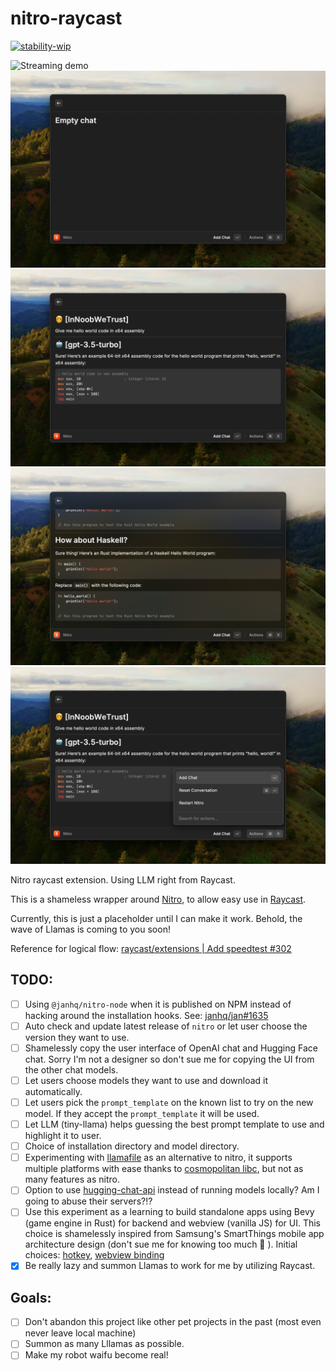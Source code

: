 # nitro-raycast

[![stability-wip](https://img.shields.io/badge/stability-wip-lightgrey.svg)](https://github.com/mkenney/software-guides/blob/master/STABILITY-BADGES.md#work-in-progress)

![Streaming demo](docs/static/img/streaming-demo.gif)
![Screenshot 1](docs/static/img/01-nitro-raycast-empty-chat.png)
![Screenshot 2](docs/static/img/02-nitro-raycast-agents.png)
![Screenshot 3](docs/static/img/03-nitro-raycast-chat.png)
![Screenshot 4](docs/static/img/04-nitro-raycast-action-panel.png)

Nitro raycast extension. Using LLM right from Raycast.

This is a shameless wrapper around [Nitro](https://github.com/janhq/nitro), to allow easy use in [Raycast](https://www.raycast.com/).

Currently, this is just a placeholder until I can make it work. Behold, the wave of Llamas is coming to you soon!

Reference for logical flow: [raycast/extensions | Add speedtest #302](https://github.com/raycast/extensions/pull/302)

## TODO:

- [ ] Using `@janhq/nitro-node` when it is published on NPM instead of hacking around the installation hooks. See: [janhq/jan#1635](https://github.com/janhq/jan/issues/1635)
- [ ] Auto check and update latest release of `nitro` or let user choose the version they want to use.
- [ ] Shamelessly copy the user interface of OpenAI chat and Hugging Face chat. Sorry I'm not a designer so don't sue me for copying the UI from the other chat models.
- [ ] Let users choose models they want to use and download it automatically.
- [ ] Let users pick the `prompt_template` on the known list to try on the new model. If they accept the `prompt_template` it will be used.
- [ ] Let LLM (tiny-llama) helps guessing the best prompt template to use and highlight it to user.
- [ ] Choice of installation directory and model directory.
- [ ] Experimenting with [llamafile](https://github.com/Mozilla-Ocho/llamafile) as an alternative to nitro, it supports multiple platforms with ease thanks to [cosmopolitan libc](https://github.com/jart/cosmopolitan), but not as many features as nitro.
- [ ] Option to use [hugging-chat-api](https://github.com/Soulter/hugging-chat-api) instead of running models locally? Am I going to abuse their servers?!?
- [ ] Use this experiment as a learning to build standalone apps using Bevy (game engine in Rust) for backend and webview (vanilla JS) for UI. This choice is shamelessly inspired from Samsung's SmartThings mobile app architecture design (don't sue me for knowing too much 🥸 ). Initial choices: [hotkey](https://crates.io/crates/bevy_global_input), [webview binding](https://github.com/Boscop/web-view/blob/master/webview-examples/examples/timer.rs)
- [x] Be really lazy and summon Llamas to work for me by utilizing Raycast.

## Goals:

- [ ] Don't abandon this project like other pet projects in the past (most even never leave local machine)
- [ ] Summon as many Lllamas as possible.
- [ ] Make my robot waifu become real!
